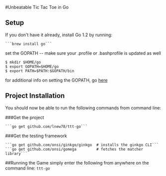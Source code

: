 #Unbeatable Tic Tac Toe in Go

## Setup
If you don't have it already, install Go 1.2 by running:

    ```brew install go```

set the GOPATH -- make sure your .profile or .bashprofile is updated as well

```
$ mkdir $HOME/go
$ export GOPATH=$HOME/go
$ export PATH=$PATH:$GOPATH/bin
```

for additional info on setting the GOPATH, go [here](http://golang.org/doc/code.html#GOPATH)

## Project Installation

You should now be able to run the following commands from command line:

###Get the project

    ```go get github.com/lnew78/ttt-go```

###Get the testing framework

    ```go get github.com/onsi/ginkgo/ginkgo  # installs the ginkgo CLI```
    ```go get github.com/onsi/gomega         # fetches the matcher library```

##Running the Game
simply enter the following from anywhere on the command line:
   ```ttt-go```
